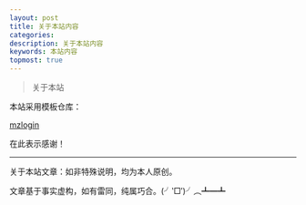 ```yaml
---
layout: post
title: 关于本站内容
categories: 
description: 关于本站内容
keywords: 本站内容
topmost: true
---
```


> 关于本站

本站采用模板仓库：

<a href="https://github.com/mzlogin/mzlogin.github.io">mzlogin</a>

在此表示感谢！

___

关于本站文章：如非特殊说明，均为本人原创。

文章基于事实虚构，如有雷同，纯属巧合。(╯‵□′)╯︵┻━┻

 